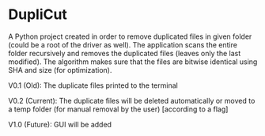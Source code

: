# DupliCut
A Python project created in order to remove duplicated files in given folder (could be a root of the driver as well).
The application scans the entire folder recursively and removes the duplicated files (leaves only the last modified).
The algorithm makes sure that the files are bitwise identical using SHA and size (for optimization).

V0.1 (Old): The duplicate files printed to the terminal

V0.2 (Current): The duplicate files will be deleted automatically or moved to a temp folder (for manual removal by the user) [according to a flag]

V1.0 (Future): GUI will be added
